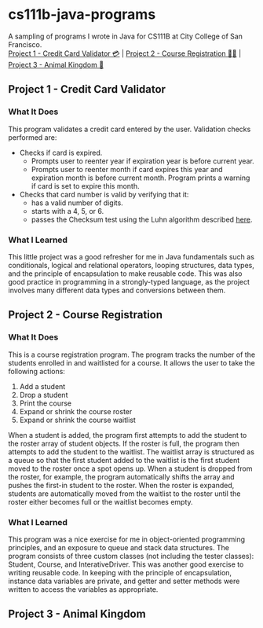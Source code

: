 # cs111b-java-programs
A sampling of programs I wrote in Java for CS111B at City College of San Francisco.  
[Project 1 - Credit Card Validator 💳](#project-1---credit-card-validator) | [Project 2 - Course Registration 👩‍🎓](#project-2---course-registration) | [Project 3 - Animal Kingdom 🐋](#project-3---animal-kingdom)

## Project 1 - Credit Card Validator
### What It Does
This program validates a credit card entered by the user. Validation checks performed are:
- Checks if card is expired.
  - Prompts user to reenter year if expiration year is before current year.
  - Prompts user to reenter month if card expires this year and expiration month is before current month. Program prints a warning if card is set to expire this month.
- Checks that card number is valid by verifying that it:
  - has a valid number of digits.
  - starts with a 4, 5, or 6.
  - passes the Checksum test using the Luhn algorithm described [here](https://en.wikipedia.org/wiki/Luhn_algorithm).
### What I Learned
This little project was a good refresher for me in Java fundamentals such as conditionals, logical and relational operators, looping structures, data types, and the principle of encapsulation to make reusable code. This was also good practice in programming in a strongly-typed language, as the project involves many different data types and conversions between them.

## Project 2 - Course Registration
### What It Does
This is a course registration program. The program tracks the number of the students enrolled in and waitlisted for a course. It allows the user to take the following actions:
1. Add a student
2. Drop a student
3. Print the course
4. Expand or shrink the course roster
5. Expand or shrink the course waitlist

When a student is added, the program first attempts to add the student to the roster array of student objects. If the roster is full, the program then attempts to add the student to the waitlist.
The waitlist array is structured as a queue so that the first student added to the waitlist is the first student moved to the roster once a spot opens up. When a student is dropped from the roster, for example, the program automatically shifts the array and pushes the first-in student to the roster.
When the roster is expanded, students are automatically moved from the waitlist to the roster until the roster either becomes full or the waitlist becomes empty.
### What I Learned
This program was a nice exercise for me in object-oriented programming principles, and an exposure to queue and stack data structures. The program consists of three custom classes (not including the tester classes): Student, Course, and InterativeDriver. This was another good exercise to writing reusable code. In keeping with the principle of encapsulation, instance data variables are private, and getter and setter methods were written to access the variables as appropriate.

## Project 3 - Animal Kingdom
